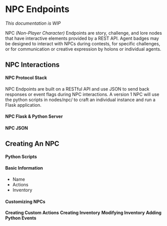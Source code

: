 # NPC Endpoints #

*This documentation is WIP*

NPC *(Non-Player Character)* Endpoints are story, challenge, and lore nodes that have interactive elements provided by a REST API. Agent badges may be designed to interact with NPCs during contests, for specific challenges, or for communication or creative expression by holons or individual agents.

NPC Interactions
---

#### NPC Protocol Stack ####

NPC Endpoints are built on a RESTful API and use JSON to send back responses or event flags during NPC interactions. A version 1 NPC will use the python scripts in nodes/npc/ to craft an individual instance and run a Flask application. 

#### NPC Flask & Python Server ####

#### NPC JSON ####



Creating An NPC
---

#### Python Scripts ####

#### Basic Information ####

* Name
* Actions
* Inventory

#### Customizing NPCs ####

**Creating Custom Actions**
**Creating Inventory**
**Modifying Inventory**
**Adding Python Events**
